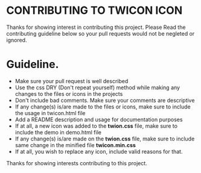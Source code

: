 # CONTRIBUTING TO TWICON ICON
Thanks for showing interest in contributing this project. Please Read the contributing guideline below so your pull requests would not be negleted or ignored.

# Guideline.
- Make sure your pull request is well described
- Use the css DRY (Don't repeat yourself) method while making any changes to the files or icons in the projects
- Don't include bad comments. Make sure your comments are descriptive
- If any change(s) is/are made to the files or icons, make sure to include the usage in twicon.html file
- Add a README description and usage for documentation purposes
- If at all, a new icon was added to the <b>twion.css</b> file, make sure to include the demo in demo.html file
- If any change(s) is/are made on the <b>twion.css</b> file, make sure to include same change in the minified file <b>twicon.min.css</b>
- If at all, you wish to replace any icon, include valid reasons for that.

Thanks for showing interests contributing to this project.
